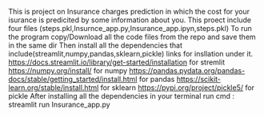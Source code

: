 
This is project on Insurance charges prediction in which the cost for your isurance is predicited by some information about you.
This proect include four files (steps.pkl,Insurnce_app.py,Insurance_app.ipyn,steps.pkl)
To run the program copy/Download all the code files from the repo and save them in the same dir
Then install all the dependencies that include(streamlit,numpy,pandas,sklearn,pickle) links for insllation under it.
https://docs.streamlit.io/library/get-started/installation for stremlit
https://numpy.org/install/ for numpy
https://pandas.pydata.org/pandas-docs/stable/getting_started/install.html for pandas
https://scikit-learn.org/stable/install.html for sklearn
https://pypi.org/project/pickle5/ for pickle
After installing all the dependencies in your terminal run 
cmd : streamlit run Insurance_app.py
